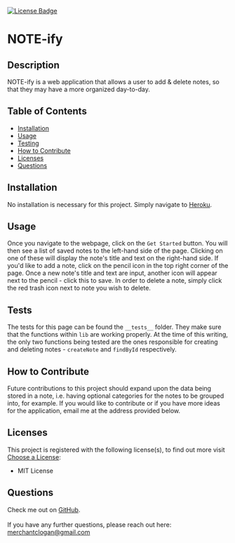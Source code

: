 
[![License Badge](https://img.shields.io/badge/License-MIT_License-blueviolet.svg)](https://shields.io/)

# NOTE-ify


## Description
NOTE-ify is a web application that allows a user to add & delete notes, so that they may have a more organized day-to-day.


## Table of Contents
  * [Installation](#installation)
  * [Usage](#usage)
  * [Testing](#testing)
  * [How to Contribute](#how-to-contribute)
  * [Licenses](#licenses)
  * [Questions](#questions)


## Installation
No installation is necessary for this project. Simply navigate to [Heroku](https://intense-brushlands-14855.herokuapp.com/).


## Usage
Once you navigate to the webpage, click on the `Get Started` button. You will then see a list of saved notes to the left-hand side of the page. Clicking on one of these will display the note's title and text on the right-hand side. If you'd like to add a note, click on the pencil icon in the top right corner of the page. Once a new note's title and text are input, another icon will appear next to the pencil - click this to save. In order to delete a note, simply click the red trash icon next to note you wish to delete.


## Tests
The tests for this page can be found the `__tests__` folder. They make sure that the functions within `lib` are working properly. At the time of this writing, the only two functions being tested are the ones responsible for creating and deleting notes - `createNote` and `findById` respectively.
    

## How to Contribute
Future contributions to this project should expand upon the data being stored in a note, i.e. having optional categories for the notes to be grouped into, for example. If you would like to contribute or if you have more ideas for the application, email me at the address provided below.


## Licenses
This project is registered with the following license(s), to find out more visit [Choose a License](https://choosealicense.com/licenses):
* MIT License

## Questions
Check me out on [GitHub](https://www.github.com/loganmerchant). 
<br>
<br>
If you have any further questions, please reach out here: merchantclogan@gmail.com
  
